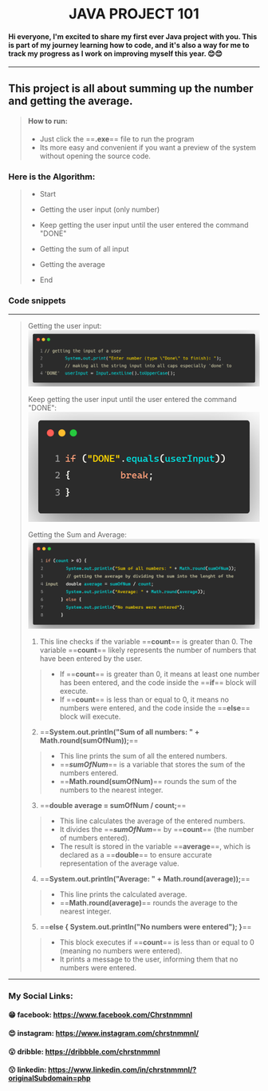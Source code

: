 <h1 style = "text-align: center" >JAVA PROJECT 101</h1>

#### Hi everyone, I'm excited to share my first ever Java project with you. This is part of my journey learning how to code, and it's also a way for me to track my progress as I work on improving myself this year. :blush::blush:

---

## This project is all about summing up the number and getting the average.

> #### How to run:
> - Just click the ==**.exe**== file to run the program
> - Its more easy and convenient if you want a preview of the system without opening the source code.
### Here is the Algorithm:

> - Start
>
> - Getting the user input (only number)
>
> - Keep getting the user input until the user entered the command "DONE"
>
> - Getting the sum of all input
>
> - Getting the average
>
> - End

### Code snippets

---

> Getting the user input:
> ![Getting the user input..](./UserInput.png "Getting the user input.")
>
> Keep getting the user input until the user entered the command "DONE":
> ![Keep asking the user img..](./DONE.png "Keep asking the user.")
>
> Getting the Sum and Average:
> ![Getting the sum and average..](./SUMAVG.png "Getting the sum and average.")
>
> 1. This line checks if the variable ==**count**== is greater than 0. The variable ==**count**== likely represents the number of numbers that have been entered by the user. 
>> - If ==**count**== is greater than 0, it means at least one number has been entered, and the code inside the ==**if**== block will execute. 
>> - If ==**count**== is less than or equal to 0, it means no numbers were entered, and the code inside the ==**else**== block will execute.
> 2. ==**System.out.println("Sum of all numbers: " + Math.round(sumOfNum));**==
>> - This line prints the sum of all the entered numbers.
>> - ==***sumOfNum***== is a variable that stores the sum of the numbers entered.
>> - ==**Math.round(sumOfNum)**== rounds the sum of the numbers to the nearest integer.
> 3. ==**double average = sumOfNum / count;**==
>> - This line calculates the average of the entered numbers.
>> - It divides the ==***sumOfNum***== by ==**count**== (the number of numbers entered).
>> - The result is stored in the variable ==**average**==, which is declared as a ==**double**== to ensure accurate representation of the average value.
> 4. ==**System.out.println("Average: " + Math.round(average));**==
>> - This line prints the calculated average.
>> - ==**Math.round(average)**== rounds the average to the nearest integer.
> 5. ==**else { System.out.println("No numbers were entered"); }**==
>> - This block executes if ==**count**== is less than or equal to 0 (meaning no numbers were entered).
>> - It prints a message to the user, informing them that no numbers were entered.
---
### My Social Links:
#### :grin: facebook: https://www.facebook.com/Chrstnmmnl
#### :heart_eyes: instagram: https://www.instagram.com/chrstnmmnl/
#### :open_mouth: dribble: https://dribbble.com/chrstnmmnl
#### :kissing: linkedin: https://www.linkedin.com/in/chrstnmmnl/?originalSubdomain=php